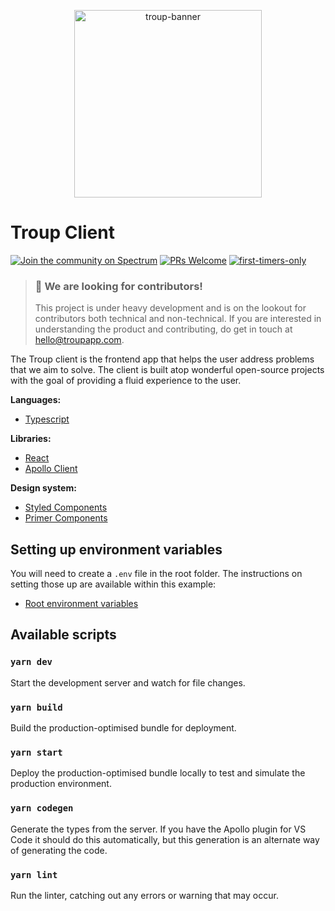 <p align="center"><img src="https://repository-images.githubusercontent.com/259775937/548b6b00-9a47-11ea-864f-a6d905f657c6" alt="troup-banner" width="300" /></p>

# Troup Client

[![Join the community on Spectrum](https://withspectrum.github.io/badge/badge.svg)](https://spectrum.chat/troup) [![PRs Welcome](https://img.shields.io/badge/PRs-welcome-brightgreen.svg?style=flat)](http://makeapullrequest.com) [![first-timers-only](https://img.shields.io/badge/first--timers--only-friendly-blue.svg?style=flat)](https://www.firsttimersonly.com/)

> ### 📢 We are looking for contributors!
>
> This project is under heavy development and is on the lookout for contributors both technical and non-technical. If you are interested in understanding the product and contributing, do get in touch at hello@troupapp.com.

The Troup client is the frontend app that helps the user address problems that we aim to solve. The client is built atop wonderful open-source projects with the goal of providing a fluid experience to the user.

**Languages:**

-   [Typescript][typescript]

**Libraries:**

-   [React][react]
-   [Apollo Client][apollo-client]

**Design system:**

-   [Styled Components][styled-components]
-   [Primer Components][primer-components]

## Setting up environment variables

You will need to create a `.env` file in the root folder. The instructions on setting those up are available within this example:

-   [Root environment variables](https://github.com/troup-io/troup-client/blob/master/example.env)

## Available scripts

### `yarn dev`

Start the development server and watch for file changes.

### `yarn build`

Build the production-optimised bundle for deployment.

### `yarn start`

Deploy the production-optimised bundle locally to test and simulate the production environment.

### `yarn codegen`

Generate the types from the server. If you have the Apollo plugin for VS Code it should do this automatically, but this generation is an alternate way of generating the code.

### `yarn lint`

Run the linter, catching out any errors or warning that may occur.

[typescript]: https://www.typescriptlang.org/
[react]: https://www.reactjs.org
[apollo-client]: https://www.apollographql.com/docs/react/v3.0-beta
[styled-components]: https://styled-components.com/
[primer-components]: https://primer.style/
